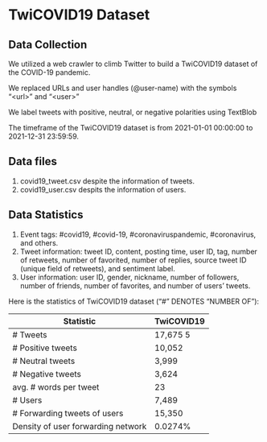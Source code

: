 # TwiCOVID19 Dataset

## Data Collection
We utilized a web crawler to climb Twitter to build a TwiCOVID19 dataset of the COVID-19 pandemic.

We replaced URLs and user handles (@user-name) with the symbols “\<url\>” and “\<user\>”

We label tweets with positive, neutral, or negative polarities using TextBlob

The timeframe of the TwiCOVID19 dataset is from 2021-01-01 00:00:00 to 2021-12-31 23:59:59.

## Data files
1) covid19_tweet.csv despite the information of tweets.
2) covid19_user.csv despits the information of users.

## Data Statistics
1) Event tags: #covid19, #covid-19, #coronaviruspandemic, #coronavirus, and others.
2) Tweet information: tweet ID, content, posting time, user ID, tag, number of retweets, number of favorited, number of replies, source tweet ID (unique field of retweets), and sentiment label.
3) User information: user ID, gender, nickname, number of followers, number of friends, number of favorites, and number of users’ tweets.

Here is the statistics of TwiCOVID19 dataset (“#” DENOTES “NUMBER OF”):

Statistic | TwiCOVID19
---- | -----
\# Tweets | 17,675 5
\# Positive tweets | 10,052
\# Neutral tweets | 3,999
\# Negative tweets | 3,624
avg. \# words per tweet | 23
\# Users | 7,489
\# Forwarding tweets of users | 15,350
Density of user forwarding network | 0.0274%

